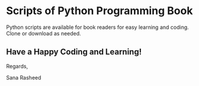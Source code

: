 # Scripts of Python Programming Book
Python scripts are available for book readers for easy learning and coding.
Clone or download as needed.

## Have a Happy Coding and Learning!

Regards,

Sana Rasheed
